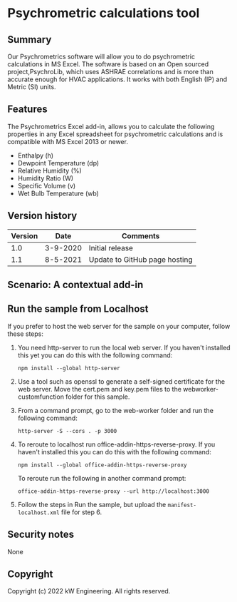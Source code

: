 # Psychrometric calculations tool


## Summary

Our Psychrometrics software will allow you to do psychrometric calculations in MS Excel. The software is based on an Open sourced project,PsychroLib, which uses ASHRAE correlations and is more than accurate enough for HVAC applications. It works with both English (IP) and Metric (SI) units.

## Features

The Psychrometrics Excel add-in, allows you to calculate the following properties in any Excel spreadsheet for psychrometric calculations and is compatible with MS Excel 2013 or newer.
 
- Enthalpy (h)
- Dewpoint Temperature (dp)
- Relative Humidity (%)
- Humidity Ratio (W)
- Specific Volume (v)
- Wet Bulb Temperature (wb)


## Version history

Version  | Date | Comments
---------| -----| --------
1.0 | 3-9-2020 | Initial release
1.1 | 8-5-2021 | Update to GitHub page hosting

## Scenario: A contextual add-in



## Run the sample from Localhost

If you prefer to host the web server for the sample on your computer, follow these steps:

1. You need http-server to run the local web server. If you haven't installed this yet you can do this with the following command:
    
    ```console
    npm install --global http-server
    ```
    
2. Use a tool such as openssl to generate a self-signed certificate for the web server. Move the cert.pem and key.pem files to the webworker-customfunction folder for this sample.
3. From a command prompt, go to the web-worker folder and run the following command:
    
    ```console
    http-server -S --cors . -p 3000
    ```
    
4. To reroute to localhost run office-addin-https-reverse-proxy. If you haven't installed this you can do this with the following command:
    
    ```console
    npm install --global office-addin-https-reverse-proxy
    ```
    
    To reroute run the following in another command prompt:
    
    ```console
    office-addin-https-reverse-proxy --url http://localhost:3000
    ```
    
5. Follow the steps in Run the sample, but upload the `manifest-localhost.xml` file for step 6.

## Security notes

None

## Copyright

Copyright (c) 2022 kW Engineering. All rights reserved.

